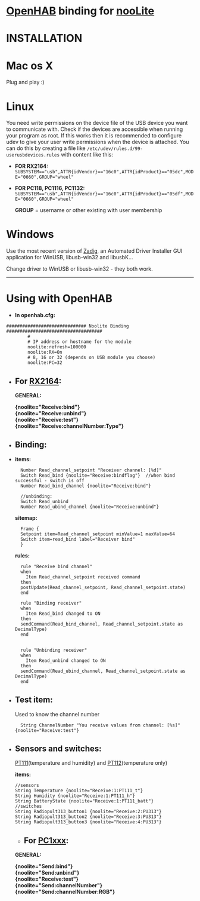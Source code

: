 # [OpenHAB](http://www.openhab.org/) binding for [nooLite](http://www.noo.com.by/sistema-noolite.html)


# INSTALLATION

# Mac os X

Plug and play :)

# Linux 

You need write permissions on the device file of the USB device you want to communicate with. Check if the devices are accessible when running your program as root. If this works then it is recommended to configure udev to give your user write permissions when the device is attached. You can do this by creating a file like `/etc/udev/rules.d/99-userusbdevices.rules` with content like this:

 

-  **FOR RX2164:** `SUBSYSTEM=="usb",ATTR{idVendor}=="16c0",ATTR{idProduct}=="05dc",MODE="0660",GROUP="wheel"`
    
- **FOR PC118, PC1116, PC1132:** `SUBSYSTEM=="usb",ATTR{idVendor}=="16c0",ATTR{idProduct}=="05df",MODE="0660",GROUP="wheel"`
  
	**GROUP** = username or other existing with user membership
  
# Windows 

Use the most recent version of [Zadig](http://zadig.akeo.ie), an Automated Driver Installer GUI application for WinUSB, libusb-win32 and libusbK...

Change driver to WinUSB or libusb-win32 - they both work.


----------


# Using with OpenHAB #

- **In openhab.cfg:** 
```
############################## Noolite Binding ####################################
    	#
    	# IP address or hostname for the module
    	noolite:refresh=100000
    	noolite:RX=On
		# 8, 16 or 32 (depends on USB module you choose)
    	noolite:PC=32
```

- ## For [RX2164](http://www.noo.com.by/adapter-dlya-kompyutera-rx2164.html):

	 **GENERAL:** 
	
     **{noolite="Receive:bind"}**  
     **{noolite="Receive:unbind"}**  
     **{noolite="Receive:test"}**  
     **{noolite="Receive:channelNumber:Type"}**
     
- ## Binding:
- **items:**

		Number Read_channel_setpoint "Receiver channel: [%d]" 
		Switch Read_bind {noolite="Receive:bindflag"}  //when bind successful - switch is off
		Number Read_bind_channel {noolite="Receive:bind"}

		//unbinding:
		Switch Read_unbind
		Number Read_ubind_channel {noolite="Receive:unbind"}

	**sitemap:**

	    Frame {
		Setpoint item=Read_channel_setpoint minValue=1 maxValue=64
		Switch item=read_bind label="Receiver bind"
    	}

	**rules:**

		rule "Receive bind channel"
		when 
		  Item Read_channel_setpoint received command
		then 
		postUpdate(Read_channel_setpoint, Read_channel_setpoint.state)
		end

		rule "Binding receiver"
		when
		  Item Read_bind changed to ON
		then
		sendCommand(Read_bind_channel, Read_channel_setpoint.state as DecimalType)
		end

		
		rule "Unbinding receiver"
		when
		  Item Read_unbind changed to ON
		then
		sendCommand(Read_ubind_channel, Read_channel_setpoint.state as DecimalType)
		end
- ## Test item: ##

	Used to know the channel number

		String ChannelNumber "You receive values from channel: [%s]" {noolite="Receive:test"} 

- ## Sensors and switches: ##
	
	[PT111](http://www.noo.com.by/pt111.html)(temperature and humidity) and [PT112](http://www.noo.com.by/pt112.html)(temperature only) 

	**items:**
    ```
    //sensors
	String Temperature {noolite="Receive:1:PT111_t"}
	String Humidity {noolite="Receive:1:PT111_h"}
	String BatteryState {noolite="Receive:1:PT111_batt"}
    //switches
    String Radiopult313_button1 {noolite="Receive:2:PU313"}
    String Radiopult313_button2 {noolite="Receive:3:PU313"}
    String Radiopult313_button3 {noolite="Receive:4:PU313"}
	```
    
    - ## For [РС1ххх](http://www.noo.com.by/adapter-noolite-pc.html):
    **GENERAL:** 
    
     **{noolite="Send:bind"}**  
     **{noolite="Send:unbind"}**  
     **{noolite="Receive:test"}**  
     **{noolite="Send:channelNumber"}**
     **{noolite="Send:channelNumber:RGB"}**

